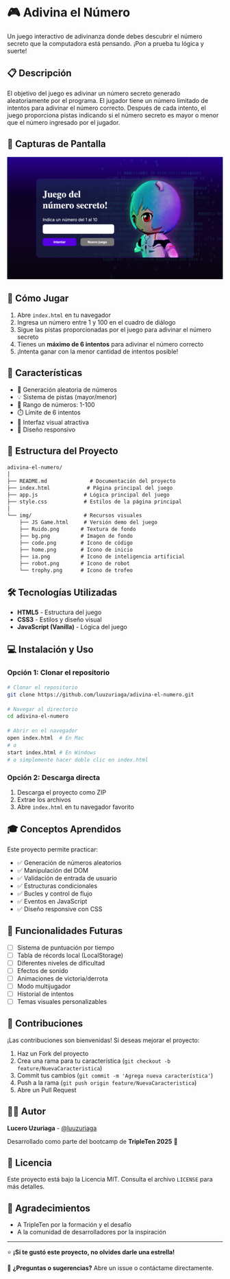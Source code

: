 # 🎮 Adivina el Número

Un juego interactivo de adivinanza donde debes descubrir el número secreto que la computadora está pensando. ¡Pon a prueba tu lógica y suerte!

## 📋 Descripción

El objetivo del juego es adivinar un número secreto generado aleatoriamente por el programa. El jugador tiene un número limitado de intentos para adivinar el número correcto. Después de cada intento, el juego proporciona pistas indicando si el número secreto es mayor o menor que el número ingresado por el jugador.

## 📸 Capturas de Pantalla

![Pantalla Principal](./img/home.png)

## 🎯 Cómo Jugar

1. Abre `index.html` en tu navegador
2. Ingresa un número entre 1 y 100 en el cuadro de diálogo
3. Sigue las pistas proporcionadas por el juego para adivinar el número secreto
4. Tienes un **máximo de 6 intentos** para adivinar el número correcto
5. ¡Intenta ganar con la menor cantidad de intentos posible!

## 🌟 Características

- 🎲 Generación aleatoria de números
- 💡 Sistema de pistas (mayor/menor)
- 🔢 Rango de números: 1-100
- ⏱️ Límite de 6 intentos
- 🎨 Interfaz visual atractiva
- 📱 Diseño responsivo

## 📁 Estructura del Proyecto
```
adivina-el-numero/
│
├── README.md              # Documentación del proyecto
├── index.html            # Página principal del juego
├── app.js               # Lógica principal del juego
├── style.css            # Estilos de la página principal
│
└── img/                 # Recursos visuales
    ├── JS Game.html     # Versión demo del juego
    ├── Ruido.png       # Textura de fondo
    ├── bg.png          # Imagen de fondo
    ├── code.png        # Icono de código
    ├── home.png        # Icono de inicio
    ├── ia.png          # Icono de inteligencia artificial
    ├── robot.png       # Icono de robot
    └── trophy.png      # Icono de trofeo
```

## 🛠️ Tecnologías Utilizadas

- **HTML5** - Estructura del juego
- **CSS3** - Estilos y diseño visual
- **JavaScript (Vanilla)** - Lógica del juego

## 💻 Instalación y Uso

### Opción 1: Clonar el repositorio
```bash
# Clonar el repositorio
git clone https://github.com/luuzuriaga/adivina-el-numero.git

# Navegar al directorio
cd adivina-el-numero

# Abrir en el navegador
open index.html  # En Mac
# o
start index.html # En Windows
# o simplemente hacer doble clic en index.html
```

### Opción 2: Descarga directa

1. Descarga el proyecto como ZIP
2. Extrae los archivos
3. Abre `index.html` en tu navegador favorito

## 🎓 Conceptos Aprendidos

Este proyecto permite practicar:

- ✅ Generación de números aleatorios
- ✅ Manipulación del DOM
- ✅ Validación de entrada de usuario
- ✅ Estructuras condicionales
- ✅ Bucles y control de flujo
- ✅ Eventos en JavaScript
- ✅ Diseño responsive con CSS

## 🚀 Funcionalidades Futuras

- [ ] Sistema de puntuación por tiempo
- [ ] Tabla de récords local (LocalStorage)
- [ ] Diferentes niveles de dificultad
- [ ] Efectos de sonido
- [ ] Animaciones de victoria/derrota
- [ ] Modo multijugador
- [ ] Historial de intentos
- [ ] Temas visuales personalizables

## 🤝 Contribuciones

¡Las contribuciones son bienvenidas! Si deseas mejorar el proyecto:

1. Haz un Fork del proyecto
2. Crea una rama para tu característica (`git checkout -b feature/NuevaCaracteristica`)
3. Commit tus cambios (`git commit -m 'Agrega nueva característica'`)
4. Push a la rama (`git push origin feature/NuevaCaracteristica`)
5. Abre un Pull Request

## 👨‍💻 Autor

**Lucero Uzuriaga** - [@luuzuriaga](https://github.com/luuzuriaga)

Desarrollado como parte del bootcamp de **TripleTen 2025** 🚀

## 📄 Licencia

Este proyecto está bajo la Licencia MIT. Consulta el archivo `LICENSE` para más detalles.

## 🙏 Agradecimientos

- A TripleTen por la formación y el desafío
- A la comunidad de desarrolladores por la inspiración

---

⭐ **¡Si te gustó este proyecto, no olvides darle una estrella!**

💬 **¿Preguntas o sugerencias?** Abre un issue o contáctame directamente.